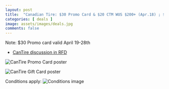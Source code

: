 ```yaml
---
layout: post
title:  "Canadian Tire: $30 Promo Card & $20 CTM WUS $200+ (Apr.18) ; $15 CTM / $100 on Sport Chek & Mark’s GCs (Apr.18-25)"
categories: [ deals ]
image: assets/images/deals.jpg
comments: false
---
```


Note: $30 Promo card valid April 19-28th


- [CanTire discussion in RFD](https://forums.redflagdeals.com/canadian-tire-c-big-red-c-hot-deals-30-promo-card-20-ctm-wus-200-apr-18-15-ctm-100-sport-chek-mark-cus-gcs-apr-18-25-2687059/)

![CanTire Promo Card poster](https://e.dam-img.rfdcontent.com/cms/010/340/584/400x400_smart_fit.jpg)

![CanTire Gift Card poster](https://f.dam-img.rfdcontent.com/cms/010/340/585/400x400_smart_fit.jpg)

Conditions apply:
![Conditions image](https://d.dam-img.rfdcontent.com/cms/010/340/667/400x400_smart_fit.jpg)